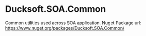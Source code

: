 # Ducksoft.SOA.Common
Common utilities used across SOA application.
Nuget Package url: https://www.nuget.org/packages/Ducksoft.SOA.Common/